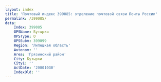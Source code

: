 ```yaml
---
layout: index
title: 'Почтовый индекс 399085: отделение почтовой связи Почты России'
permalink: /399085/
data:
    Index: 399085
    OPSName: Бутырки
    OPSType: О
    OPSSubm: 399099
    Region: 'Липецкая область'
    Autonom: ''
    Area: 'Грязинский район'
    City: Бутырки
    City1: ''
    ActDate: '20001030'
    IndexOld: ''
---
```

